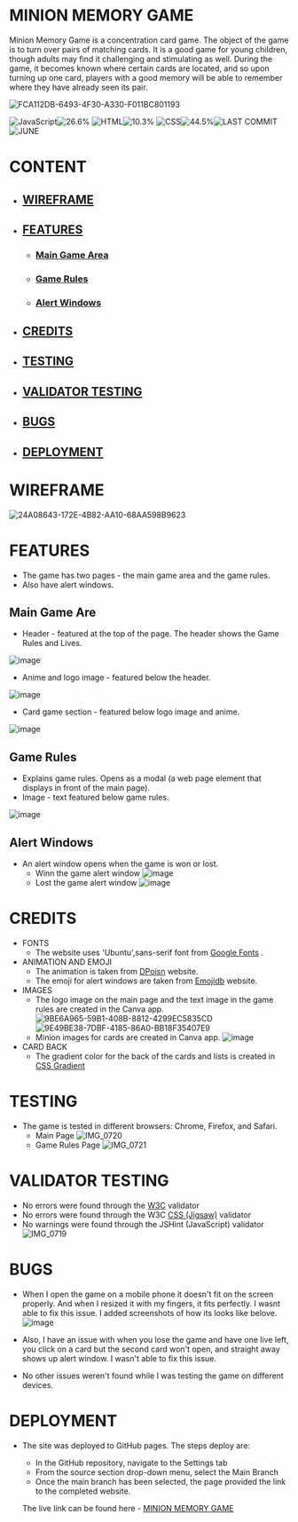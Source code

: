 # MINION MEMORY GAME
Minion Memory Game is a concentration card game. The object of the game is to turn over pairs of matching cards. It is a good game for young children, though adults may find it challenging and stimulating as well. During the game, it becomes known where certain cards are located, and so upon turning up one card, players with a good memory will be able to remember where they have already seen its pair.

![FCA112DB-6493-4F30-A330-F011BC801193](https://github.com/Indrakens/minion-memory-game/assets/127971416/dd6a28ed-4633-4fbb-ba50-2cb591e0319b)

![JavaScript]( https://placehold.co/125x35/3a3b3d/ffffff?text=JavaScript )![26.6%]( https://placehold.co/100x35/fec900/ffffff?text=26.6% ) ![HTML]( https://placehold.co/80x35/3a3b3d/ffffff?text=HTML )![10.3%]( https://placehold.co/80x35/db2700/ffffff?text=46.2% ) ![CSS]( https://placehold.co/80x35/3a3b3d/ffffff?text=CSS )![44.5%]( https://placehold.co/80x35/7a0191/ffffff?text=42.2% )![LAST COMMIT]( https://placehold.co/125x35/3a3b3d/ffffff?text=LAST+COMMIT )![JUNE]( https://placehold.co/100x35/fec900/ffffff?text=JUNE )

# CONTENT
* ## [WIREFRAME](https://github.com/Indrakens/minion-memory-game#wireframe-1)
* ## [FEATURES](https://github.com/Indrakens/minion-memory-game#features-1)
   * ### [Main Game Area](https://github.com/Indrakens/minion-memory-game#main-game-are)
   * ### [Game Rules](https://github.com/Indrakens/minion-memory-game#game-rules-1)
   * ### [Alert Windows](https://github.com/Indrakens/minion-memory-game#alert-windows-1)
* ## [CREDITS](https://github.com/Indrakens/minion-memory-game#credits-1)
* ## [TESTING](https://github.com/Indrakens/minion-memory-game#testing-1)
* ## [VALIDATOR TESTING](https://github.com/Indrakens/minion-memory-game#validator-testing-1)
* ## [BUGS](https://github.com/Indrakens/minion-memory-game#bugs-1)
* ## [DEPLOYMENT](https://github.com/Indrakens/minion-memory-game#deployment-1)

# WIREFRAME
![24A08643-172E-4B82-AA10-68AA598B9623](https://github.com/Indrakens/minion-memory-game/assets/127971416/521a3edc-1f01-4c5d-9dbc-22ccfd840af1)

# FEATURES
* The game has two pages - the main game area and the game rules. 
* Also have alert windows.
## Main Game Are
* Header - featured at the top of the page. The header shows the Game Rules and Lives.

![image](https://github.com/Indrakens/minion-memory-game/assets/127971416/b2137ebf-451b-4e11-b66f-213490056c70)

* Anime and logo image - featured below the header.

![image](https://github.com/Indrakens/minion-memory-game/assets/127971416/f7234e03-b6f6-4451-ac0f-b68a46d38991)

* Card game section - featured below logo image and anime.

![image](https://github.com/Indrakens/minion-memory-game/assets/127971416/59cd8853-265f-48f1-a989-b84feb534194)

## Game Rules
* Explains game rules. Opens as a modal (a web page element that displays in front of the main page).
* Image - text featured below game rules.

![image](https://github.com/Indrakens/minion-memory-game/assets/127971416/740de60b-91a2-4c9d-b916-57f6ae28bd6c)

## Alert Windows
* An alert window opens when the game is won or lost.
  * Winn the game alert window
  ![image](https://github.com/Indrakens/minion-memory-game/assets/127971416/656a5668-2730-4c5e-90b1-e2c389ed2b9c)
  * Lost the game alert window
  ![image](https://github.com/Indrakens/minion-memory-game/assets/127971416/84b8898f-28d3-4c73-967f-a18b0fab237d)

# CREDITS
* FONTS
  * The website uses 'Ubuntu',sans-serif font from [Google Fonts]( https://fonts.google.com/?query=ubuntu ) .
* ANIMATION AND EMOJI
  * The animation is taken from [DPoisn]( https://dpoisn.com/images/faces/minions.php ) website.
  * The emoji for alert windows are taken from [Emojidb]( https://emojidb.org/emoji-emojis?user_typed_query=1&utm_source=user_search ) website.
* IMAGES
  * The logo image on the main page and the text image in the game rules are created in the Canva app.
   ![9BE6A965-59B1-408B-8812-4299EC5835CD](https://github.com/Indrakens/minion-memory-game/assets/127971416/5637c273-86f9-45f7-bfd4-e62d192de60b)
   ![9E49BE38-7DBF-4185-86A0-BB18F35407E9](https://github.com/Indrakens/minion-memory-game/assets/127971416/e9d94a51-4877-4e45-88ea-910c1b7133bc)
  * Minion images for cards are created in Canva app.
    ![image](https://github.com/Indrakens/minion-memory-game/assets/127971416/7ab37dd0-0a37-4c6a-a64a-681b82a292b7)
* CARD BACK
  * The gradient color for the back of the cards and lists is created in [CSS Gradient]( https://cssgradient.io/ )

# TESTING
* The game is tested in different browsers: Chrome, Firefox, and Safari.
  * Main Page ![IMG_0720](https://github.com/Indrakens/minion-memory-game/assets/127971416/55d7a30e-f823-4f18-89fc-3f6e5cd49c05)
  * Game Rules Page ![IMG_0721](https://github.com/Indrakens/minion-memory-game/assets/127971416/20f6ba09-2db7-48c0-8357-86964d36d15b)

# VALIDATOR TESTING
* No errors were found through the [W3C](https://validator.w3.org/nu/?doc=https%3A%2F%2Findrakens.github.io%2Fminion-memory-game%2F) validator
* No errors were found through the W3C [CSS (Jigsaw)](https://jigsaw.w3.org/css-validator/validator?uri=https%3A%2F%2Findrakens.github.io%2Fminion-memory-game%2F&profile=css3svg&usermedium=all&warning=1&vextwarning=&lang=en
) validator
* No warnings were found through the JSHint (JavaScript) validator
![IMG_0719](https://github.com/Indrakens/minion-memory-game/assets/127971416/6bef6d66-b0c2-4c98-92c6-9c421ad9e96a)

# BUGS
  * When I open the game on a mobile phone it doesn't fit on the screen properly. And when I resized it with my fingers, it fits perfectly. I wasnt able to fix this issue. I added screenshots of how its looks like belove.
  ![image](https://github.com/Indrakens/minion-memory-game/assets/127971416/fb7ff93b-38d6-4aad-802c-6c273e455ae1)

  *  Also, I have an issue with when you lose the game and have one live left, you click on a card but the second card won't open, and straight away shows up alert window. I wasn't able to fix this issue. 
  * No other issues weren't found while I was testing the game on different devices.

# DEPLOYMENT
* The site was deployed to GitHub pages. The steps deploy are:
   *  In the GitHub repository, navigate to the Settings tab
   *  From the source section drop-down menu, select the Main Branch 
   *  Once the main branch has been selected, the page provided the link to the completed website.

   The live link can be found here - [MINION MEMORY GAME](https://indrakens.github.io/minion-memory-game/)
